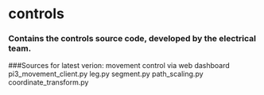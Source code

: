# controls

### Contains the controls source code, developed by the electrical team.

###Sources for latest verion: movement control via web dashboard
pi3_movement_client.py
leg.py
segment.py
path_scaling.py
coordinate_transform.py

